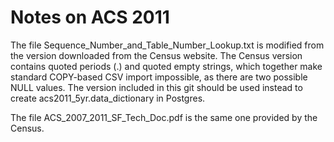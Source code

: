 # Notes on ACS 2011

The file Sequence_Number_and_Table_Number_Lookup.txt is modified from the version downloaded from the Census website. The Census version contains quoted periods (.) and quoted empty strings, which together make standard COPY-based CSV import impossible, as there are two possible NULL values. The version included in this git should be used instead to create acs2011_5yr.data_dictionary in Postgres.

The file ACS_2007_2011_SF_Tech_Doc.pdf is the same one provided by the Census. 
